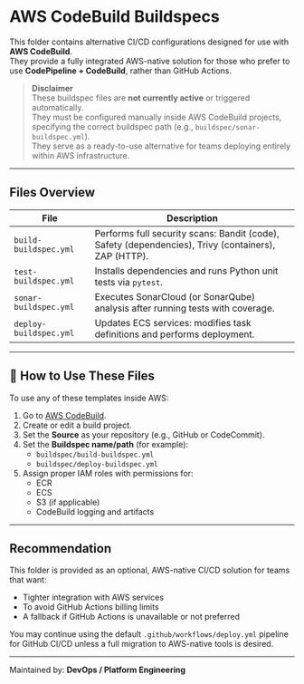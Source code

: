 # AWS CodeBuild Buildspecs

This folder contains alternative CI/CD configurations designed for use with **AWS CodeBuild**.  
They provide a fully integrated AWS-native solution for those who prefer to use **CodePipeline + CodeBuild**, rather than GitHub Actions.

>  **Disclaimer**  
> These buildspec files are **not currently active** or triggered automatically.  
> They must be configured manually inside AWS CodeBuild projects, specifying the correct buildspec path (e.g., `buildspec/sonar-buildspec.yml`).  
> They serve as a ready-to-use alternative for teams deploying entirely within AWS infrastructure.

---

##  Files Overview

| File                      | Description                                                                 |
|---------------------------|-----------------------------------------------------------------------------|
| `build-buildspec.yml`     | Performs full security scans: Bandit (code), Safety (dependencies), Trivy (containers), ZAP (HTTP). |
| `test-buildspec.yml`      | Installs dependencies and runs Python unit tests via `pytest`.             |
| `sonar-buildspec.yml`     | Executes SonarCloud (or SonarQube) analysis after running tests with coverage. |
| `deploy-buildspec.yml`    | Updates ECS services: modifies task definitions and performs deployment.   |

---

## 🚀 How to Use These Files

To use any of these templates inside AWS:

1. Go to [AWS CodeBuild](https://console.aws.amazon.com/codesuite/codebuild/projects).
2. Create or edit a build project.
3. Set the **Source** as your repository (e.g., GitHub or CodeCommit).
4. Set the **Buildspec name/path** (for example):
   - `buildspec/build-buildspec.yml`
   - `buildspec/deploy-buildspec.yml`
5. Assign proper IAM roles with permissions for:
   - ECR
   - ECS
   - S3 (if applicable)
   - CodeBuild logging and artifacts

---

## Recommendation

This folder is provided as an optional, AWS-native CI/CD solution for teams that want:

- Tighter integration with AWS services
- To avoid GitHub Actions billing limits
- A fallback if GitHub Actions is unavailable or not preferred

You may continue using the default `.github/workflows/deploy.yml` pipeline for GitHub CI/CD unless a full migration to AWS-native tools is desired.

---

 Maintained by: **DevOps / Platform Engineering**